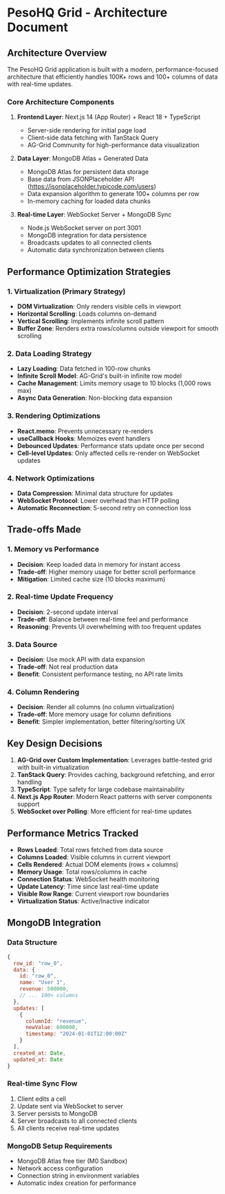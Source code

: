 # PesoHQ Grid - Architecture Document

## Architecture Overview

The PesoHQ Grid application is built with a modern, performance-focused architecture that efficiently handles 100K+ rows and 100+ columns of data with real-time updates.

### Core Architecture Components

1. **Frontend Layer**: Next.js 14 (App Router) + React 18 + TypeScript
   - Server-side rendering for initial page load
   - Client-side data fetching with TanStack Query
   - AG-Grid Community for high-performance data visualization

2. **Data Layer**: MongoDB Atlas + Generated Data
   - MongoDB Atlas for persistent data storage
   - Base data from JSONPlaceholder API (https://jsonplaceholder.typicode.com/users)
   - Data expansion algorithm to generate 100+ columns per row
   - In-memory caching for loaded data chunks

3. **Real-time Layer**: WebSocket Server + MongoDB Sync
   - Node.js WebSocket server on port 3001
   - MongoDB integration for data persistence
   - Broadcasts updates to all connected clients
   - Automatic data synchronization between clients

## Performance Optimization Strategies

### 1. Virtualization (Primary Strategy)
- **DOM Virtualization**: Only renders visible cells in viewport
- **Horizontal Scrolling**: Loads columns on-demand
- **Vertical Scrolling**: Implements infinite scroll pattern
- **Buffer Zone**: Renders extra rows/columns outside viewport for smooth scrolling

### 2. Data Loading Strategy
- **Lazy Loading**: Data fetched in 100-row chunks
- **Infinite Scroll Model**: AG-Grid's built-in infinite row model
- **Cache Management**: Limits memory usage to 10 blocks (1,000 rows max)
- **Async Data Generation**: Non-blocking data expansion

### 3. Rendering Optimizations
- **React.memo**: Prevents unnecessary re-renders
- **useCallback Hooks**: Memoizes event handlers
- **Debounced Updates**: Performance stats update once per second
- **Cell-level Updates**: Only affected cells re-render on WebSocket updates

### 4. Network Optimizations
- **Data Compression**: Minimal data structure for updates
- **WebSocket Protocol**: Lower overhead than HTTP polling
- **Automatic Reconnection**: 5-second retry on connection loss

## Trade-offs Made

### 1. Memory vs Performance
- **Decision**: Keep loaded data in memory for instant access
- **Trade-off**: Higher memory usage for better scroll performance
- **Mitigation**: Limited cache size (10 blocks maximum)

### 2. Real-time Update Frequency
- **Decision**: 2-second update interval
- **Trade-off**: Balance between real-time feel and performance
- **Reasoning**: Prevents UI overwhelming with too frequent updates

### 3. Data Source
- **Decision**: Use mock API with data expansion
- **Trade-off**: Not real production data
- **Benefit**: Consistent performance testing, no API rate limits

### 4. Column Rendering
- **Decision**: Render all columns (no column virtualization)
- **Trade-off**: More memory usage for column definitions
- **Benefit**: Simpler implementation, better filtering/sorting UX

## Key Design Decisions

1. **AG-Grid over Custom Implementation**: Leverages battle-tested grid with built-in virtualization
2. **TanStack Query**: Provides caching, background refetching, and error handling
3. **TypeScript**: Type safety for large codebase maintainability
4. **Next.js App Router**: Modern React patterns with server components support
5. **WebSocket over Polling**: More efficient for real-time updates

## Performance Metrics Tracked

- **Rows Loaded**: Total rows fetched from data source
- **Columns Loaded**: Visible columns in current viewport
- **Cells Rendered**: Actual DOM elements (rows × columns)
- **Memory Usage**: Total rows/columns in cache
- **Connection Status**: WebSocket health monitoring
- **Update Latency**: Time since last real-time update
- **Visible Row Range**: Current viewport row boundaries
- **Virtualization Status**: Active/Inactive indicator

## MongoDB Integration

### Data Structure
```javascript
{
  row_id: "row_0",
  data: {
    id: "row_0",
    name: "User 1",
    revenue: 500000,
    // ... 100+ columns
  },
  updates: [
    {
      columnId: "revenue",
      newValue: 600000,
      timestamp: "2024-01-01T12:00:00Z"
    }
  ],
  created_at: Date,
  updated_at: Date
}
```

### Real-time Sync Flow
1. Client edits a cell
2. Update sent via WebSocket to server
3. Server persists to MongoDB
4. Server broadcasts to all connected clients
5. All clients receive real-time updates

### MongoDB Setup Requirements
- MongoDB Atlas free tier (M0 Sandbox)
- Network access configuration
- Connection string in environment variables
- Automatic index creation for performance